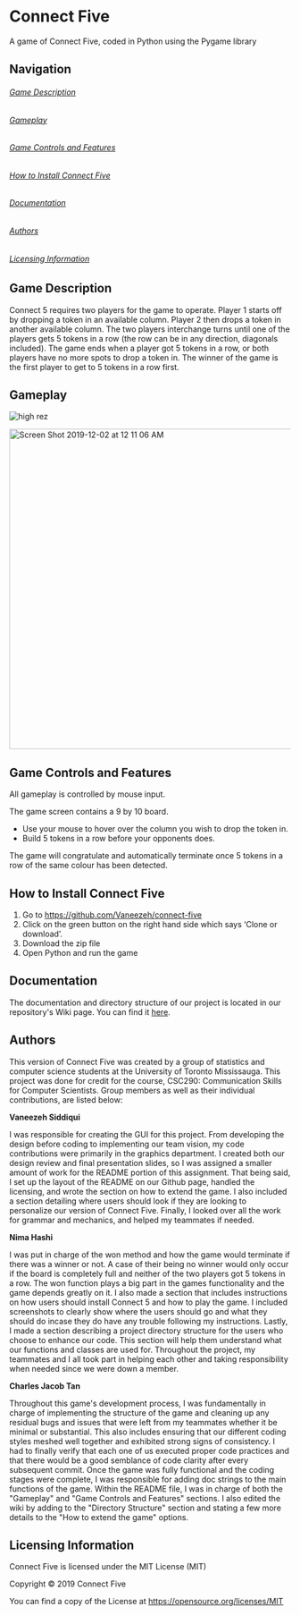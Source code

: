 # Connect Five
A game of Connect Five, coded in Python using the Pygame library

## Navigation

###### [Game Description](https://github.com/Vaneezeh/connect-five/blob/master/README.md#game-description-1)

###### [Gameplay](https://github.com/Vaneezeh/connect-five/blob/master/README.md#gameplay-1)

###### [Game Controls and Features](https://github.com/Vaneezeh/connect-five/blob/master/README.md#game-controls-and-features-1)

###### [How to Install Connect Five](https://github.com/Vaneezeh/connect-five/blob/master/README.md#how-to-install-connect-five-1)

###### [Documentation](https://github.com/Vaneezeh/connect-five/blob/master/README.md#documentation-1)

###### [Authors](https://github.com/Vaneezeh/connect-five/blob/master/README.md#authors-1)

###### [Licensing Information](https://github.com/Vaneezeh/connect-five/blob/master/README.md#licensing-information-1)

## Game Description

Connect 5 requires two players for the game to operate. Player 1 starts off by dropping a token in an available column. Player 2 then drops a token in another available column. The two players interchange turns until one of the players gets 5 tokens in a row (the row can be in any direction, diagonals included). The game ends when a player got 5 tokens in a row, or both players have no more spots to drop a token in. The winner of the game is the first player to get to 5 tokens in a row first.

## Gameplay
![high rez ](https://user-images.githubusercontent.com/37009618/69932587-af310a80-1499-11ea-9b87-c7d5d258e0a8.gif)

<img width="573" alt="Screen Shot 2019-12-02 at 12 11 06 AM" src="https://user-images.githubusercontent.com/37009618/69932267-5dd44b80-1498-11ea-8c43-05d93e3742da.png">

## Game Controls and Features
All gameplay is controlled by mouse input. 

The game screen contains a 9 by 10 board.
* Use your mouse to hover over the column you wish to drop the token in. 
* Build 5 tokens in a row before your opponents does. 

The game will congratulate and automatically terminate once 5 tokens in a row of the same colour has been detected. 
## How to Install Connect Five

1) Go to https://github.com/Vaneezeh/connect-five 
2) Click on the green button on the right hand side which says ‘Clone or download’.
3) Download the zip file
4) Open Python and run the game

## Documentation

The documentation and directory structure of our project is located in our repository's Wiki page. You can find it [here](https://github.com/Vaneezeh/connect-five/wiki). 

## Authors 

This version of Connect Five was created by a group of statistics and computer science students at the University of Toronto Mississauga. This project was done for credit for the course, CSC290: Communication Skills for Computer Scientists. Group members as well as their individual contributions, are listed below: 

**Vaneezeh Siddiqui**

I was responsible for creating the GUI for this project. From developing the design before coding to implementing our team vision, my code contributions were primarily in the graphics department. I created both our design review and final presentation slides, so I was assigned a smaller amount of work for the README portion of this assignment. That being said, I set up the layout of the README on our Github page, handled the licensing, and wrote the section on how to extend the game. I also included a section detailing where users should look if they are looking to personalize our version of Connect Five. Finally, I looked over all the work for grammar and mechanics, and helped my teammates if needed.

**Nima Hashi**

I was put in charge of the won method and how the game would terminate if there was a winner or not. A case of their being no winner would only occur if the board is completely full and neither of the two players got 5 tokens in a row. The won function plays a big part in the games functionality and the game depends greatly on it. I also made a section that includes instructions on how users should install Connect 5 and how to play the game. I included screenshots to clearly show where the users should go and what they should do incase they do have any trouble following my instructions. Lastly, I made a section describing a project directory structure for the users who choose to enhance our code. This section will help them understand what our functions and classes are used for. Throughout the project, my teammates and I all took part in helping each other and taking responsibility when needed since we were down a member.

**Charles Jacob Tan**

Throughout this game's development process, I was fundamentally in charge of implementing the structure of the game and cleaning up any residual bugs and issues that were left from my teammates whether it be minimal or substantial. This also includes ensuring that our different coding styles meshed well together and exhibited strong signs of consistency. I had to  finally verify that each one of us executed proper code practices and that there would be a good semblance of code clarity after every subsequent commit. Once the game was fully functional and the coding stages were complete, I was responsible for adding doc strings to the main functions of the game. Within the README file, I was in charge of both the "Gameplay" and "Game Controls and Features" sections. I also edited the wiki by adding to the "Directory Structure" section and stating a few more details to the "How to extend the game" options. 

## Licensing Information

Connect Five is licensed under the MIT License (MIT)

Copyright © 2019 Connect Five

You can find a copy of the License at https://opensource.org/licenses/MIT

